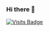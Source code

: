 ### Hi there 👋
[![Visits Badge](https://badges.pufler.dev/visits/mnett0/mnett0)](https://badges.pufler.dev/visits/mnett0/mnett0)
<!--
**mnett0/mnett0** is a ✨ _special_ ✨ repository because its `README.md` (this file) appears on your GitHub profile.

Here are some ideas to get you started:

- 🔭 I’m currently working on ...
- 🌱 I’m currently learning ...
- 👯 I’m looking to collaborate on ...
- 🤔 I’m looking for help with ...
- 💬 Ask me about ...
- 📫 How to reach me: ...
- 😄 Pronouns: ...
- ⚡ Fun fact: ...
-->
